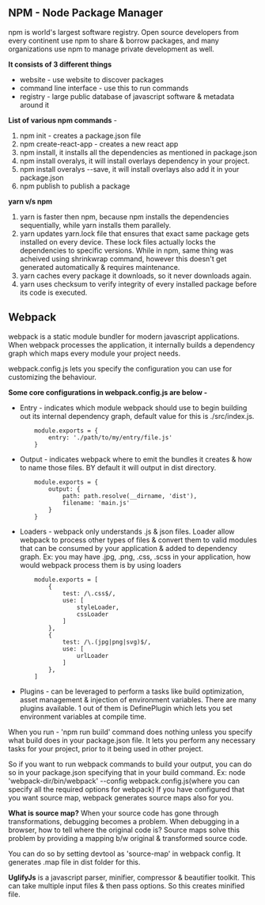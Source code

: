## NPM - Node Package Manager
npm is world's largest software registry. Open source developers from every continent use npm to share & borrow 
packages, and many organizations use npm to manage private development as well.

**It consists of 3 different things**
* website - use website to discover packages
* command line interface - use this to run commands
* registry - large public database of javascript software & metadata around it

**List of various npm commands** -
1. npm init - creates a package.json file
2. npm create-react-app - creates a new react app
3. npm install, it installs all the dependencies as mentioned in package.json
4. npm install overalys, it will install overlays dependency in your project.
5. npm install overalys --save, it will install overlays also add it in your package.json
6. npm publish to publish a package

**yarn v/s npm**
1. yarn is faster then npm, because npm installs the dependencies sequentially, while yarn installs them parallely.
2. yarn updates yarn.lock file that ensures that exact same package gets installed on every device. These lock files
	actually locks the dependencies to specific versions. While in npm, same thing was acheived using shrinkwrap 
	command, however this doesn't get generated automatically & requires maintenance.
3. yarn caches every package it downloads, so it never downloads again.
4. yarn uses checksum to verify integrity of every installed package before its code is executed.

## Webpack
webpack is a static module bundler for modern javascript applications. When webpack processes the application, it
	internally builds a dependency graph which maps every module your project needs. 

webpack.config.js lets you specify the configuration you can use for customizing the behaviour.

**Some core configurations in webpack.config.js are below -**
* Entry - indicates which module webpack should use to begin building out its internal dependency graph, default
	value for this is ./src/index.js.
	```
		module.exports = {
			entry: './path/to/my/entry/file.js'
		}
	```
* Output - indicates webpack where to emit the bundles it creates & how to name those files. BY default it will 
	output in dist directory.
	```
		module.exports = {
			output: {
				path: path.resolve(__dirname, 'dist'),
				filename: 'main.js'
			}
		}
	```
* Loaders - webpack only understands .js & json files. Loader allow webpack to process other types of files &
	convert them to valid modules that can be consumed by your application & added to dependency graph.
	Ex: you may have .jpg, .png, .css, .scss in your application, how would webpack process them is by using
	loaders
	```
		module.exports = [
			{
				test: /\.css$/,
				use: [
					styleLoader,
					cssLoader
				]
			},
			{
				test: /\.(jpg|png|svg)$/,
				use: [
					urlLoader
				]
			},
		]
	```
* Plugins - can be leveraged to perform a tasks like build optimization, asset management & injection of environment
	variables. There are many plugins available. 1 out of them is DefinePlugin which lets you set environment
	variables at compile time.

When you run - 'npm run build' command does nothing unless you specify what build does in your package.json file.
	It lets you perform any necessary tasks for your project, prior to it being used in other project.

So if you want to run webpack commands to build your output, you can do so in your package.json specifying that 
	in your build command.
Ex: node 'webpack-dir/bin/webpack' --config webpack.config.js(where you can specify all the required options for 
	webpack)
If you have configured that you want source map, webpack generates source maps also for you. 

**What is source map?**
When your source code has gone through transformations, debugging becomes a problem. When debugging in a browser,
how to tell where the original code is? Source maps solve this problem by providing a mapping b/w original & 
transformed source code. 

You can do so by setting devtool as 'source-map' in webpack config. It generates .map file in dist folder for this.

**UglifyJs** is a javascript parser, minifier, compressor & beautifier toolkit. This can take multiple input files & 
then pass options. So this creates minified file.

